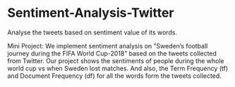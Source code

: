 # Sentiment-Analysis-Twitter
Analyse the tweets based on sentiment value of its words.

Mini Project:
We implement sentiment analysis on ”Sweden’s football journey during the FIFA World Cup-2018”
based on the tweets collected from Twitter. Our project shows the sentiments of people during the
whole world cup vs when Sweden lost matches. And also, the Term Frequency (tf) and Document
Frequency (df) for all the words form the tweets collected.

